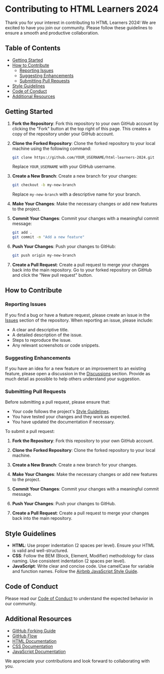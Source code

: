 # Contributing to HTML Learners 2024

Thank you for your interest in contributing to HTML Learners 2024! We are excited to have you join our community. Please follow these guidelines to ensure a smooth and productive collaboration.

## Table of Contents
- [Getting Started](#getting-started)
- [How to Contribute](#how-to-contribute)
  - [Reporting Issues](#reporting-issues)
  - [Suggesting Enhancements](#suggesting-enhancements)
  - [Submitting Pull Requests](#submitting-pull-requests)
- [Style Guidelines](#style-guidelines)
- [Code of Conduct](#code-of-conduct)
- [Additional Resources](#additional-resources)

## Getting Started

1. **Fork the Repository**: Fork this repository to your own GitHub account by clicking the "Fork" button at the top right of this page. This creates a copy of the repository under your GitHub account.

2. **Clone the Forked Repository**: Clone the forked repository to your local machine using the following command:
    ```bash
    git clone https://github.com/YOUR_USERNAME/html-learners-2024.git
    ```
    Replace `YOUR_USERNAME` with your GitHub username.

3. **Create a New Branch**: Create a new branch for your changes:
    ```bash
    git checkout -b my-new-branch
    ```
    Replace `my-new-branch` with a descriptive name for your branch.

4. **Make Your Changes**: Make the necessary changes or add new features to the project.

5. **Commit Your Changes**: Commit your changes with a meaningful commit message:
    ```bash
    git add .
    git commit -m "Add a new feature"
    ```

6. **Push Your Changes**: Push your changes to GitHub:
    ```bash
    git push origin my-new-branch
    ```

7. **Create a Pull Request**: Create a pull request to merge your changes back into the main repository. Go to your forked repository on GitHub and click the "New pull request" button.

## How to Contribute

### Reporting Issues

If you find a bug or have a feature request, please create an issue in the [Issues](https://github.com/HTML-Mastery/html-learners-2024/issues) section of the repository. When reporting an issue, please include:

- A clear and descriptive title.
- A detailed description of the issue.
- Steps to reproduce the issue.
- Any relevant screenshots or code snippets.

### Suggesting Enhancements

If you have an idea for a new feature or an improvement to an existing feature, please open a discussion in the [Discussions](https://github.com/HTML-Mastery/html-learners-2024/discussions) section. Provide as much detail as possible to help others understand your suggestion.

### Submitting Pull Requests

Before submitting a pull request, please ensure that:

- Your code follows the project's [Style Guidelines](#style-guidelines).
- You have tested your changes and they work as expected.
- You have updated the documentation if necessary.

To submit a pull request:

1. **Fork the Repository**: Fork this repository to your own GitHub account.

2. **Clone the Forked Repository**: Clone the forked repository to your local machine.

3. **Create a New Branch**: Create a new branch for your changes.

4. **Make Your Changes**: Make the necessary changes or add new features to the project.

5. **Commit Your Changes**: Commit your changes with a meaningful commit message.

6. **Push Your Changes**: Push your changes to GitHub.

7. **Create a Pull Request**: Create a pull request to merge your changes back into the main repository.

## Style Guidelines

- **HTML**: Use proper indentation (2 spaces per level). Ensure your HTML is valid and well-structured.
- **CSS**: Follow the BEM (Block, Element, Modifier) methodology for class naming. Use consistent indentation (2 spaces per level).
- **JavaScript**: Write clear and concise code. Use camelCase for variable and function names. Follow the [Airbnb JavaScript Style Guide](https://github.com/airbnb/javascript).

## Code of Conduct

Please read our [Code of Conduct](CODE_OF_CONDUCT.md) to understand the expected behavior in our community.

## Additional Resources

- [GitHub Forking Guide](https://guides.github.com/activities/forking/)
- [GitHub Flow](https://guides.github.com/introduction/flow/)
- [HTML Documentation](https://developer.mozilla.org/en-US/docs/Web/HTML)
- [CSS Documentation](https://developer.mozilla.org/en-US/docs/Web/CSS)
- [JavaScript Documentation](https://developer.mozilla.org/en-US/docs/Web/JavaScript)

We appreciate your contributions and look forward to collaborating with you.
